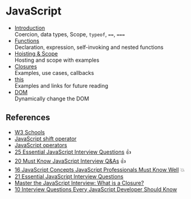 # JavaScript 

* [Introduction](https://github.com/harishvc/quick-references/blob/master/javascript/javascript-intro-part1.md)   
   Coercion, data types, Scope, `typeof`, `==`, `===`     
* [Functions](https://github.com/harishvc/quick-references/blob/master/javascript/javascript-functions-part2.md)  
  Declaration, expression, self-invoking and nested functions
* [Hoisting & Scope](https://github.com/harishvc/quick-references/blob/master/javascript/javascript-functions-part6.md)  
  Hosting and scope with examples  
* [Closures](https://github.com/harishvc/quick-references/blob/master/javascript/javascript-closures-part3.md)  
  Examples, use cases, callbacks
* [this](https://github.com/harishvc/quick-references/blob/master/javascript/javascript-this-part4.md)  
  Examples and links for future reading  
* [DOM](https://github.com/harishvc/quick-references/blob/master/javascript/javascript-dom-manipulate-part5.md)    
  Dynamically change the DOM  
 
## References
* [W3 Schools](http://www.w3schools.com/js/)
* [JavaScript shift operator](http://stackoverflow.com/questions/1822350/what-is-the-javascript-operator-and-how-do-you-use-it)
* [JavaScript operators](http://web.eecs.umich.edu/~bartlett/jsops.html)
* [25 Essential JavaScript Interview Questions](https://www.toptal.com/javascript/interview-questions) :thumbsup:  
* [20 Must Know JavaScript Interview Q&As](http://www.skilledup.com/articles/20-must-know-javascript-interview-qa) :thumbsup: 
* [16 JavaScript Concepts JavaScript Professionals Must Know Well](http://javascriptissexy.com/16-javascript-concepts-you-must-know-well/)  :boom:  
* [21 Essential JavaScript Interview Questions](https://www.codementor.io/javascript/tutorial/21-essential-javascript-tech-interview-practice-questions-answers)  
* [Master the JavaScript Interview: What is a Closure?](https://medium.com/javascript-scene/master-the-javascript-interview-what-is-a-closure-b2f0d2152b36#.kors07ukf)  
* [10 Interview Questions Every JavaScript Developer Should Know](https://medium.com/javascript-scene/10-interview-questions-every-javascript-developer-should-know-6fa6bdf5ad95#.xp1rku6cz)  

